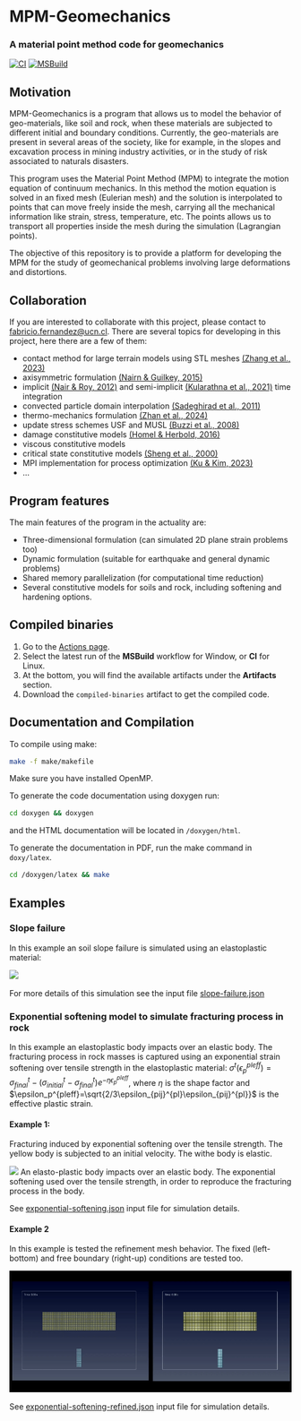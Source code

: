 # MPM-Geomechanics
### A material point method code for geomechanics

[![CI](https://github.com/fabricix/MPM-Geomechanics/actions/workflows/c-cpp.yml/badge.svg)](https://github.com/fabricix/MPM-Geomechanics/actions/workflows/c-cpp.yml) 
[![MSBuild](https://github.com/fabricix/MPM-Geomechanics/actions/workflows/msbuild.yml/badge.svg)](https://github.com/fabricix/MPM-Geomechanics/actions/workflows/msbuild.yml)

## Motivation

MPM-Geomechanics is a program that allows us to model the behavior of geo-materials, like soil and rock, when these materials are subjected to different initial and boundary conditions. Currently, the geo-materials are present in several areas of the society, like for example, in the slopes and excavation process in mining industry activities, or in the study of risk associated to naturals disasters.

This program uses the Material Point Method (MPM) to integrate the motion equation of continuum mechanics. In this method the motion equation is solved in an fixed mesh (Eulerian mesh) and the solution is interpolated to points that can move freely inside the mesh, carrying all the mechanical information like strain, stress, temperature, etc. The points allows us to transport all properties inside the mesh during the simulation (Lagrangian points).

The objective of this repository is to provide a platform for developing the MPM for the study of geomechanical problems involving large deformations and distortions.

## Collaboration

If you are interested to collaborate with this project, please contact to fabricio.fernandez@ucn.cl. There are several topics for developing in this project, here there are a few of them:
- contact method for large terrain models using STL meshes [(Zhang et al., 2023)](https://www.sciencedirect.com/science/article/abs/pii/S0266352X23001684)
- axisymmetric formulation [(Nairn & Guilkey, 2015)](https://www.cof.orst.edu/cof/wse/faculty/Nairn/papers/AxisymGIMP.pdf)
- implicit [(Nair & Roy, 2012)](https://doi.org/10.1080/15376494.2010.550082) and semi-implicit [(Kularathna et al., 2021)](https://doi.org/10.1002/nag.3207) time integration
- convected particle domain interpolation [(Sadeghirad et al., 2011)](https://onlinelibrary.wiley.com/doi/10.1002/nme.3110)
- thermo-mechanics formulation [(Zhan et al., 2024)](https://ui.adsabs.harvard.edu/link_gateway/2024CGeot.17006313Z/doi:10.1016/j.compgeo.2024.106313)
- update stress schemes USF and MUSL [(Buzzi et al., 2008)](https://www.newcastle.edu.au/__data/assets/pdf_file/0015/22236/Caveats-on-the-implementation-of-the-generalized-material-point-method.pdf)
- damage constitutive models [(Homel & Herbold, 2016)](https://onlinelibrary.wiley.com/doi/abs/10.1002/nme.5317)
- viscous constitutive models
- critical state constitutive models [(Sheng et al., 2000)](https://www.newcastle.edu.au/__data/assets/pdf_file/0015/22560/45_Aspects-of-finite-element-implementation-of-critical-state-models.pdf)
- MPI implementation for process optimization [(Ku & Kim, 2023)](https://doi.org/10.1007/s40571-022-00480-y)
- ...

## Program features

The main features of the program in the actuality are: 
- Three-dimensional formulation (can simulated 2D plane strain problems too)
- Dynamic formulation (suitable for earthquake and general dynamic problems)
- Shared memory parallelization (for computational time reduction)
- Several constitutive models for soils and rock, including softening and hardening options.

## Compiled binaries

1. Go to the [Actions page](https://github.com/fabricix/MPM-Geomechanics/actions).
2. Select the latest run of the **MSBuild** workflow for Window, or **CI** for Linux.
3. At the bottom, you will find the available artifacts under the **Artifacts** section.
4. Download the `compiled-binaries` artifact to get the compiled code.

## Documentation and Compilation

To compile using make:

```bash
make -f make/makefile
```
Make sure you have installed OpenMP.

To generate the code documentation using doxygen run: 

```bash
cd doxygen && doxygen
```
and the HTML documentation will be located in `/doxygen/html`.

To generate the documentation in PDF, run the make command in `doxy/latex`.

```bash
cd /doxygen/latex && make
```

## Examples

### Slope failure
In this example an soil slope failure is simulated using an elastoplastic material:

![](/tests/slope-failure/slope-failure-test.gif)

For more details of this simulation see the input file [slope-failure.json](https://github.com/fabricix/MPM-Geomechanics/blob/main/tests/slope-failure/slope-failure.json) 

### Exponential softening model to simulate fracturing process in rock

In this example an elastoplastic body impacts over an elastic body. The fracturing process in rock masses is captured using an exponential strain softening over tensile strength in the elastoplastic material: $\sigma^t(\epsilon_p^{pleff}) = \sigma^t_{final}-(\sigma^t_{initial}-\sigma^t_{final})e^{-\eta \epsilon_p^{pleff}}$, where $\eta$ is the shape factor and $\epsilon_p^{pleff}=\sqrt{2/3\epsilon_{pij}^{pl}\epsilon_{pij}^{pl}}$ is the effective plastic strain.

#### Example 1: 
Fracturing induced by exponential softening over the tensile strength. The yellow body is subjected to an initial velocity. The withe body is elastic.

![](/tests/exponential-softening/exponential-softening-test.gif)
An elasto-plastic body impacts over an elastic body. The exponential softening used over the tensile strength, in order to reproduce the fracturing process in the body.

See [exponential-softening.json](https://github.com/fabricix/MPM-Geomechanics/blob/main/tests/exponential-softening/exponential-softening.json) input file for simulation details.

#### Example 2
In this example is tested the refinement mesh behavior. The fixed (left-bottom) and free boundary (right-up) conditions are tested too.

![](/tests/exponential-softening/refined%20mesh%20test/exponential-softening-refined.gif)

See [exponential-softening-refined.json](/tests/exponential-softening/refined%20mesh%20test/exponential-softening-refined.json) input file for simulation details.
